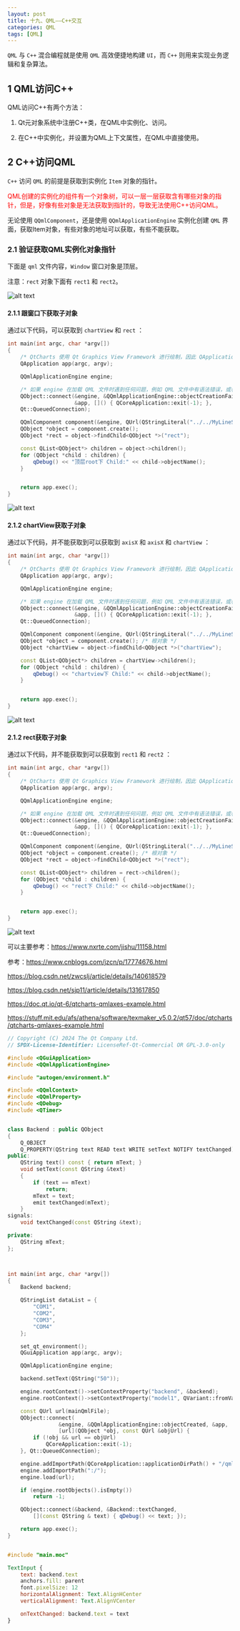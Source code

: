```yaml
---
layout: post
title: 十九、QML——C++交互
categories: QML
tags: [QML]
---
```


`QML` 与 `C++` 混合编程就是使用 `QML` 高效便捷地构建 `UI`，而 `C++` 则用来实现业务逻辑和复杂算法。

## 1 QML访问C++

QML访问C++有两个方法：

1. Qt元对象系统中注册C++类，在QML中实例化、访问。

2. 在C++中实例化，并设置为QML上下文属性，在QML中直接使用。

## 2 C++访问QML

`C++` 访问 `QML` 的前提是获取到实例化 `Item` 对象的指针。

<font color="red">QML创建的实例化的组件有一个对象树，可以一层一层获取含有哪些对象的指针，但是，好像有些对象是无法获取到指针的，导致无法使用C++访问QML。</font>

无论使用 `QQmlComponent`，还是使用 `QQmlApplicationEngine` 实例化创建 `QML` 界面，获取Item对象，有些对象的地址可以获取，有些不能获取。

### 2.1 验证获取QML实例化对象指针

下面是 `qml` 文件内容，`Window` 窗口对象是顶层。

注意：`rect` 对象下面有 `rect1` 和 `rect2`。

![alt text](image.png)

#### 2.1.1 跟窗口下获取子对象

通过以下代码，可以获取到 `chartView` 和 `rect` ：

```c++
int main(int argc, char *argv[])
{
    /* QtCharts 使用 Qt Graphics View Framework 进行绘制，因此 QApplication一定要被使用，而不是 QGuiApplication */
    QApplication app(argc, argv);

    QQmlApplicationEngine engine;

    /* 如果 engine 在加载 QML 文件时遇到任何问题，例如 QML 文件中有语法错误，或者无法加载所需的组件，那么会发射 objectCreationFailed 信号。 */
    QObject::connect(&engine, &QQmlApplicationEngine::objectCreationFailed,
                     &app, []() { QCoreApplication::exit(-1); },
    Qt::QueuedConnection);

    QQmlComponent component(&engine, QUrl(QStringLiteral("../../MyLineSeries.qml")));
    QObject *object = component.create();
    QObject *rect = object->findChild<QObject *>("rect");

    const QList<QObject*> children = object->children();
    for (QObject *child : children) {
        qDebug() << "顶层root下 Child:" << child->objectName();
    }


    return app.exec();
}
```

![alt text](image-1.png)

#### 2.1.2 chartView获取子对象

通过以下代码，并不能获取到可以获取到 `axisX` 和 `axisX` 和 `chartView` ：

```c++
int main(int argc, char *argv[])
{
    /* QtCharts 使用 Qt Graphics View Framework 进行绘制，因此 QApplication一定要被使用，而不是 QGuiApplication */
    QApplication app(argc, argv);

    QQmlApplicationEngine engine;

    /* 如果 engine 在加载 QML 文件时遇到任何问题，例如 QML 文件中有语法错误，或者无法加载所需的组件，那么会发射 objectCreationFailed 信号。 */
    QObject::connect(&engine, &QQmlApplicationEngine::objectCreationFailed,
                     &app, []() { QCoreApplication::exit(-1); },
    Qt::QueuedConnection);

    QQmlComponent component(&engine, QUrl(QStringLiteral("../../MyLineSeries.qml")));
    QObject *object = component.create(); /* 根对象 */
    QObject *chartView = object->findChild<QObject *>("chartView");

    const QList<QObject*> children = chartView->children();
    for (QObject *child : children) {
        qDebug() << "chartview下 Child:" << child->objectName();
    }


    return app.exec();
}
```

![alt text](image-2.png)

#### 2.1.2 rect获取子对象

通过以下代码，并不能获取到可以获取到 `rect1` 和 `rect2` ：

```c++
int main(int argc, char *argv[])
{
    /* QtCharts 使用 Qt Graphics View Framework 进行绘制，因此 QApplication一定要被使用，而不是 QGuiApplication */
    QApplication app(argc, argv);

    QQmlApplicationEngine engine;

    /* 如果 engine 在加载 QML 文件时遇到任何问题，例如 QML 文件中有语法错误，或者无法加载所需的组件，那么会发射 objectCreationFailed 信号。 */
    QObject::connect(&engine, &QQmlApplicationEngine::objectCreationFailed,
                     &app, []() { QCoreApplication::exit(-1); },
    Qt::QueuedConnection);

    QQmlComponent component(&engine, QUrl(QStringLiteral("../../MyLineSeries.qml")));
    QObject *object = component.create(); /* 根对象 */
    QObject *rect = object->findChild<QObject *>("rect");

    const QList<QObject*> children = rect->children();
    for (QObject *child : children) {
        qDebug() << "rect下 Child:" << child->objectName();
    }


    return app.exec();
}
```

![alt text](image-3.png)




可以主要参考：https://www.nxrte.com/jishu/11158.html

参考：https://www.cnblogs.com/jzcn/p/17774676.html

https://blog.csdn.net/zwcslj/article/details/140618579

https://blog.csdn.net/sjp11/article/details/131617850

https://doc.qt.io/qt-6/qtcharts-qmlaxes-example.html

https://stuff.mit.edu/afs/athena/software/texmaker_v5.0.2/qt57/doc/qtcharts/qtcharts-qmlaxes-example.html



```c++
// Copyright (C) 2024 The Qt Company Ltd.
// SPDX-License-Identifier: LicenseRef-Qt-Commercial OR GPL-3.0-only

#include <QGuiApplication>
#include <QQmlApplicationEngine>

#include "autogen/environment.h"

#include <QQmlContext>
#include <QQmlProperty>
#include <QDebug>
#include <QTimer>


class Backend : public QObject
{
    Q_OBJECT
    Q_PROPERTY(QString text READ text WRITE setText NOTIFY textChanged)
public:
    QString text() const { return mText; }
    void setText(const QString &text)
    {
        if (text == mText)
            return;
        mText = text;
        emit textChanged(mText);
    }
signals:
    void textChanged(const QString &text);

private:
    QString mText;
};



int main(int argc, char *argv[])
{
    Backend backend;

    QStringList dataList = {
        "COM1",
        "COM2",
        "COM3",
        "COM4"
    };

    set_qt_environment();
    QGuiApplication app(argc, argv);

    QQmlApplicationEngine engine;

    backend.setText(QString("50"));

    engine.rootContext()->setContextProperty("backend", &backend);
    engine.rootContext()->setContextProperty("model1", QVariant::fromValue(dataList));

    const QUrl url(mainQmlFile);
    QObject::connect(
                &engine, &QQmlApplicationEngine::objectCreated, &app,
                [url](QObject *obj, const QUrl &objUrl) {
        if (!obj && url == objUrl)
            QCoreApplication::exit(-1);
    }, Qt::QueuedConnection);

    engine.addImportPath(QCoreApplication::applicationDirPath() + "/qml");
    engine.addImportPath(":/");
    engine.load(url);

    if (engine.rootObjects().isEmpty())
        return -1;

    QObject::connect(&backend, &Backend::textChanged,
        [](const QString & text) { qDebug() << text; });

    return app.exec();
}


#include "main.moc"
```


```qml
TextInput {
    text: backend.text
    anchors.fill: parent
    font.pixelSize: 12
    horizontalAlignment: Text.AlignHCenter
    verticalAlignment: Text.AlignVCenter

    onTextChanged: backend.text = text
}
```